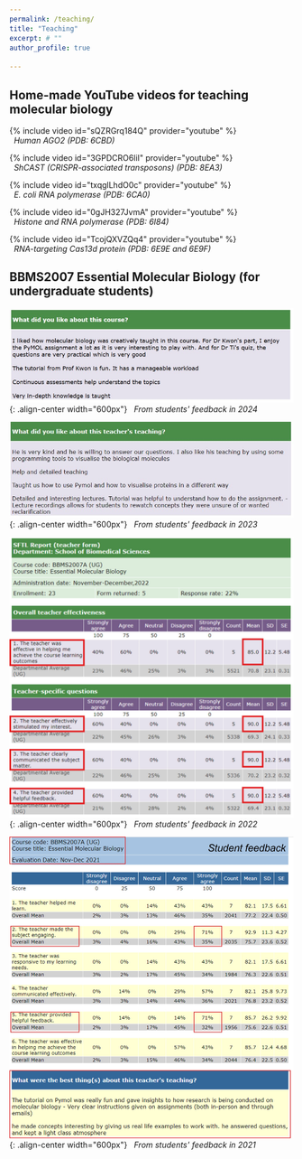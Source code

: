 ```yaml
---
permalink: /teaching/
title: "Teaching"
excerpt: # ""
author_profile: true

---
```

## Home-made YouTube videos for teaching molecular biology 
{% include video id="sQZRGrq184Q" provider="youtube" %}  
&nbsp;&nbsp;*Human AGO2 (PDB: 6CBD)*  
  
{% include video id="3GPDCRO6liI" provider="youtube" %}  
&nbsp;&nbsp;*ShCAST (CRISPR-associated transposons) (PDB: 8EA3)*  

{% include video id="txqglLhdO0c" provider="youtube" %}  
&nbsp;&nbsp;*E. coli RNA polymerase (PDB: 6CA0)*  
  
{% include video id="0gJH327JvmA" provider="youtube" %}  
&nbsp;&nbsp;*Histone and RNA polymerase (PDB: 6I84)*  
  
{% include video id="TcojQXVZQq4" provider="youtube" %}  
&nbsp;&nbsp;*RNA-targeting Cas13d protein (PDB: 6E9E and 6E9F)*  
  
## BBMS2007 Essential Molecular Biology (for undergraduate students)  
![image-center](/assets/images/250228_sftl.jpg){: .align-center width="600px"}
&nbsp;&nbsp;*From students' feedback in 2024*  

![image-center](/assets/images/240217_BBMS2007.jpg){: .align-center width="600px"}
&nbsp;&nbsp;*From students' feedback in 2023*  

![image-center](/assets/images/20230123_sftl.jpg){: .align-center width="600px"}
&nbsp;&nbsp;*From students' feedback in 2022*  
  
![image-center](/assets/images/BBMS2007.jpg){: .align-center width="600px"}
&nbsp;&nbsp;*From students' feedback in 2021*  
